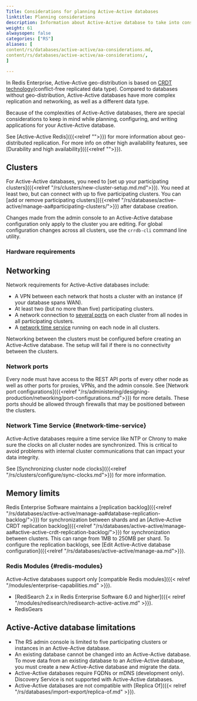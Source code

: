 ```yaml
---
Title: Considerations for planning Active-Active databases
linktitle: Planning considerations
description: Information about Active-Active database to take into consideration while planning a deployment, such as compatibility, limitations, and special configuration.
weight: 61
alwaysopen: false
categories: ["RS"]
aliases: [
content/rs/databases/active-active/aa-considerations.md,
content/rs/databases/active-active/aa-considerations/,
]

---
```


In Redis Enterprise, Active-Active geo-distribution is based on [CRDT technology](https://en.wikipedia.org/wiki/Conflict-free_replicated_data_type)(conflict-free replicated data type). Compared to databases without geo-distribution, Active-Active databases have more complex replication and networking, as well as a different data type.

Because of the complexities of Active-Active databases, there are  special considerations to keep in mind while planning, configuring, and writing applications for your Active-Active database.

See [Active-Active Redis]({{<relref "">}}) for more information about geo-distributed replication. For more info on other high availability features, see [Durability and high availability]({{<relref "">}}).

## Clusters

For Active-Active databases, you need to [set up your participating clusters]({{<relref "/rs/clusters/new-cluster-setup.md.md">}}). You need at least two, but can connect with up to five participating clusters. You can [add or remove participating clusters]({{<relref "/rs/databases/active-active/manage-aa#participating-clusters/">}}) after database creation.

Changes made from the admin console to an Active-Active database configuration only apply to the cluster you are editing. For global configuration changes across all clusters, use the `crrdb-cli` command line utility.

### Hardware requirements

## Networking

Network requirements for Active-Active databases include:

- A VPN between each network that hosts a cluster with an instance (if your database spans WAN).
- At least two (but no more than five) participating clusters.
- A network connection to [several ports](#network-ports) on each cluster from all nodes in all participating clusters.
- A [network time service](#network-time-service) running on each node in all clusters.

Networking between the clusters must be configured before creating an Active-Active database. The setup will fail if there is no connectivity between the clusters.

### Network ports

Every node must have access to the REST API ports of every other node as well as other ports for proxies, VPNs, and the admin console. See [Network port configurations]({{<relref "/rs/administering/designing-production/networking/port-configurations.md">}}) for more details. These ports should be allowed through firewalls that may be positioned between the clusters.

### Network Time Service {#network-time-service}

Active-Active databases require a time service like NTP or Chrony to make sure the clocks on all cluster nodes are synchronized.
This is critical to avoid problems with internal cluster communications that can impact your data integrity.

See [Synchronizing cluster node clocks]({{<relref "/rs/clusters/configure/sync-clocks.md">}}) for more information.

## Memory limits


Redis Enterprise Software maintains a [replication backlog]({{<relref "/rs/databases/active-active/manage-aa#database-replication-backlog/">}}) for synchronization between shards and an [Active-Active CRDT replication backlog]({{<relref "/rs/databases/active-active/manage-aa#active-active-crdt-replication-backlog/">}}) for synchronization between clusters. This can range from 1MB to 250MB per shard. To configure the replication backlogs, see [Edit Active-Active database configuration]({{<relref "/rs/databases/active-active/manage-aa.md">}}).

### Redis Modules {#redis-modules}

Active-Active databases support only [compatible Redis modules]({{< relref "/modules/enterprise-capabilities.md" >}}).

- [RediSearch 2.x in Redis Enterprise Software 6.0 and higher]({{< relref "/modules/redisearch/redisearch-active-active.md" >}}).
- RedisGears

## Active-Active database limitations

- The RS admin console is limited to five participating clusters or instances in an Active-Active database.
- An existing database cannot be changed into an Active-Active database. To move data from an existing database to an Active-Active database, you must create a new Active-Active database and migrate the data.
- Active-Active databases require FQDNs or mDNS (development only). Discovery Service is not supported with Active-Active databases.
- Active-Active databases are not compatible with [Replica Of]({{< relref "/rs/databases/import-export/replica-of.md" >}}).
